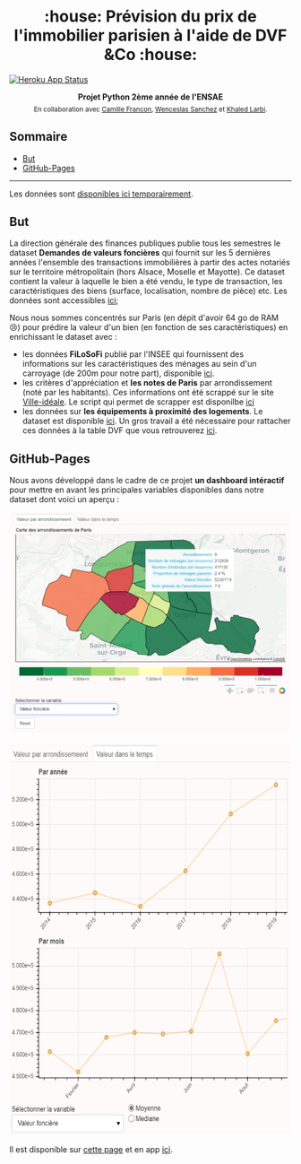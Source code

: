 <h1 align="center">:house: Prévision du prix de l'immobilier parisien à l'aide de DVF &Co :house:</h1>

[![Heroku App Status](http://heroku-shields.herokuapp.com/parismutation)](https://parismutation.herokuapp.com)


<div align="center">
  <strong>Projet Python 2ème année de l'ENSAE</strong>
</div>

<div align="center">
  <sub>En collaboration avec 
  <a href="https://github.com/camillefrancon">Camille Francon</a>,
  <a href="https://github.com/Orlogskapten">Wenceslas Sanchez</a> et
    <a href="https://github.com/khaledlarbi">Khaled Larbi</a>.
</div>


## Sommaire
- [But](#but)
- [GitHub-Pages](#github-pages)

----
Les données sont [disponibles ici temporairement](https://drive.google.com/drive/folders/1jNVEkmhRgsNgsXHlyKPRbNdJiBnFMHr_?usp=sharing).


## But

La direction générale des finances publiques publie tous les semestres le dataset **Demandes de valeurs foncières** qui fournit sur les 5 dernières années l'ensemble des transactions immobilières à partir des actes notariés sur le territoire métropolitain (hors Alsace, Moselle et Mayotte). Ce dataset contient la valeur à laquelle le bien a été vendu, le type de transaction, les caractéristiques des biens (surface, localisation, nombre de pièce) etc. Les données sont accessibles [ici](https://datafoncier.cerema.fr/donnees/autres-donnees-foncieres/dvfplus-open-data);

Nous nous sommes concentrés sur Paris (en dépit d'avoir 64 go de RAM :cry:) pour prédire la valeur d'un bien (en fonction de ses caractéristiques) en enrichissant le dataset avec :
- les données **FiLoSoFi** publié par l'INSEE qui fournissent des informations sur les caractéristiques des ménages au sein d'un carroyage (de 200m pour notre part), disponible [ici](https://www.data.gouv.fr/fr/datasets/donnees-carroyees-issues-du-dispositif-sur-les-revenus-localises-fiscaux-et-sociaux-filosofi/).
- les critères d'appréciation et **les notes de Paris** par arrondissement (noté par les habitants). Ces informations ont été scrappé sur le site [Ville-idéale](https://www.ville-ideale.fr/). Le script qui permet de scrapper est disponilbe [ici](https://github.com/Orlogskapten/dvf_ensae_sbra/blob/master/script/ville_ideale_scraping.py)
- les données sur **les équipements à proximité des logements**. Le dataset est disponible [ici](https://www.insee.fr/fr/statistiques/fichier/3568638/bpe19_ensemble_xy_csv.zip). Un gros travail a été nécessaire pour rattacher ces données à la table DVF que vous retrouverez [ici](https://github.com/Orlogskapten/dvf_ensae_sbra/blob/master/khaled/notebook/localisation_service_bpe.ipynb).

## GitHub-Pages


Nous avons développé dans le cadre de ce projet **un dashboard intéractif** pour mettre en avant les principales variables disponibles dans notre dataset dont voici un aperçu :

<p align="center">
  <a href="https://orlogskapten.github.io/dvf_ensae_sbra/#dashboard">
  <img src="./img/dashboard.png" width="738">
  </a>
</p>

<p align="center">
  <a href="https://orlogskapten.github.io/dvf_ensae_sbra/#dashboard">
  <img src="./img/dashboard2.png" height="700">
  </a>
</p>

Il est disponible sur [cette page](https://orlogskapten.github.io/dvf_ensae_sbra/#dashboard) et en app [ici](https://parismutation.herokuapp.com/).
